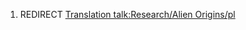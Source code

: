 1.  REDIRECT [Translation talk:Research/Alien
    Origins/pl](Translation_talk:Research/Alien_Origins/pl "wikilink")